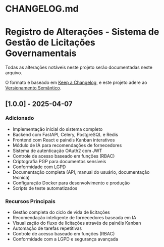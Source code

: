 # CHANGELOG.md
# Registro de Alterações - Sistema de Gestão de Licitações Governamentais

Todas as alterações notáveis neste projeto serão documentadas neste arquivo.

O formato é baseado em [Keep a Changelog](https://keepachangelog.com/pt-BR/1.0.0/),
e este projeto adere ao [Versionamento Semântico](https://semver.org/lang/pt-BR/).

## [1.0.0] - 2025-04-07

### Adicionado
- Implementação inicial do sistema completo
- Backend com FastAPI, Celery, PostgreSQL e Redis
- Frontend com React e painéis Kanban interativos
- Módulo de IA para recomendações de fornecedores
- Sistema de autenticação OAuth2 com JWT
- Controle de acesso baseado em funções (RBAC)
- Criptografia PGP para documentos sensíveis
- Conformidade com LGPD
- Documentação completa (API, manual do usuário, documentação técnica)
- Configuração Docker para desenvolvimento e produção
- Scripts de teste automatizados

### Recursos Principais
- Gestão completa do ciclo de vida de licitações
- Recomendação inteligente de fornecedores baseada em IA
- Visualização do fluxo de licitações através de painéis Kanban
- Automação de tarefas repetitivas
- Controle de acesso baseado em funções (RBAC)
- Conformidade com a LGPD e segurança avançada
